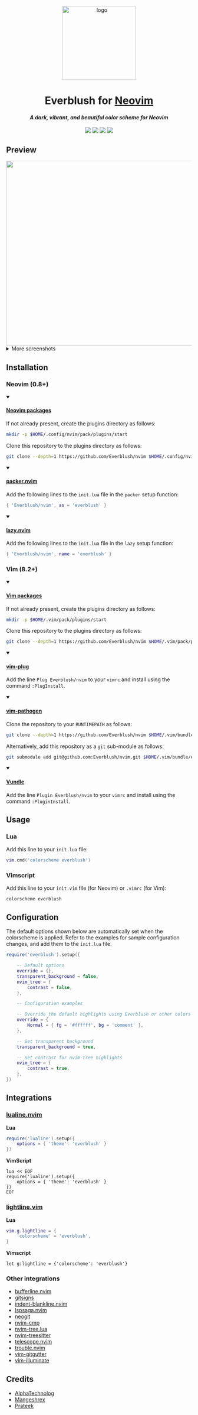 <div align="center">
    <img src="https://raw.githubusercontent.com/Everblush/assets/main/logo.png" height="200px" width="200px" alt="logo" />
</div>

<h1 align="center">Everblush for <a href="https://github.com/neovim/neovim">Neovim</a></h1>

<h4 align="center"><i>A dark, vibrant, and beautiful color scheme for Neovim</i></h4>

<p align="center">
    <a href="https://github.com/Everblush/nvim/stars"><img src="https://img.shields.io/github/stars/Everblush/nvim?color=e57474&labelColor=1e2528&style=for-the-badge"></a>
    <a href="https://github.com/Everblush/nvim/issues"><img src="https://img.shields.io/github/issues/Everblush/nvim?color=67b0e8&labelColor=1e2528&style=for-the-badge"></a>
    <a href="https://github.com/Everblush/nvim/blob/main/LICENSE"><img src="https://img.shields.io/static/v1?label=license&message=MIT&color=8ccf7e&labelColor=1e2528&style=for-the-badge"></a>
    <a href="https://github.com/Everblush/nvim/network/members"><img src="https://img.shields.io/github/forks/Everblush/nvim?color=e5c76b&labelColor=1e2528&style=for-the-badge"></a>
</p>

## Preview

<div align="center">
    <img width="700px" height="500px" src="https://github.com/Everblush/assets/blob/main/nvim/nvim-output.png"> 
</div>

<details>
    <summary>More screenshots</summary>
    <h4>Bash</h4>
    <div align="center">
        <img align="center" width="700px" height="500px" src="https://github.com/Everblush/assets/blob/main/nvim/nvim-shell.png?raw=true" />
    </div>
    <h4>Rust</h4>
    <div align="center">
        <img align="center" width="700px" height="500px" src="https://github.com/Everblush/assets/blob/main/nvim/nvim-rust.png?raw=true" />
    </div>
    <h4>Go</h4>
    <div align="center">
        <img align="center" width="700px" height="500px" src="https://github.com/Everblush/assets/blob/main/nvim/nvim-go.png?raw=true" />
    </div>
    <h4>CSS</h4>
    <div align="center">
        <img align="center" width="700px" height="500px" src="https://github.com/Everblush/assets/blob/main/nvim/nvim-css.png?raw=true" />
    </div>
</details>

## Installation

### Neovim (0.8+)

<details open>
    <summary><h4><a href='https://neovim.io/doc/user/usr_05.html#05.5'>Neovim packages</a></h4></summary>

If not already present, create the plugins directory as follows:<br>
```sh
mkdir -p $HOME/.config/nvim/pack/plugins/start
```

Clone this repository to the plugins directory as follows:<br>
```sh
git clone --depth=1 https://github.com/Everblush/nvim $HOME/.config/nvim/pack/plugins/start/everblush/
```
</details>

<details open>
    <summary><h4><a href='https://github.com/wbthomason/packer.nvim'>packer.nvim</a></h4></summary>

Add the following lines to the `init.lua` file in the `packer` setup function:<br>
```lua
{ 'Everblush/nvim', as = 'everblush' }
```
</details>

<details open>
    <summary><h4><a href='https://github.com/folke/lazy.nvim'>lazy.nvim</a></h4></summary>

Add the following lines to the `init.lua` file in the `lazy` setup function:<br>
```lua
{ 'Everblush/nvim', name = 'everblush' }
```
</details>

### Vim (8.2+)

<details open>
    <summary><h4><a href='https://vimhelp.org/repeat.txt.html#packages'>Vim packages</a></h4></summary>

If not already present, create the plugins directory as follows:<br>
```sh
mkdir -p $HOME/.vim/pack/plugins/start
```

Clone this repository to the plugins directory as follows:<br>
```sh
git clone --depth=1 https://github.com/Everblush/nvim $HOME/.vim/pack/plugins/start/everblush/
```
</details>

<details open>
    <summary><h4><a href='https://github.com/junegunn/vim-plug'>vim-plug</a></h4></summary>

Add the line `Plug Everblush/nvim` to your `vimrc` and install using the command `:PlugInstall`.
</details>

<details open>
    <summary><h4><a href='https://github.com/tpope/vim-pathogen'>vim-pathogen</a></h4></summary>

Clone the repository to your `RUNTIMEPATH` as follows:<br>
```sh
git clone --depth=1 https://github.com/Everblush/nvim $HOME/.vim/bundle/everblush/
```

Alternatively, add this repository as a `git` sub-module as follows:<br>
```sh
git submodule add git@github.com:Everblush/nvim.git $HOME/.vim/bundle/everblush/
```
</details>

<details open>
    <summary><h4><a href='https://github.com/VundleVim/Vundle.vim'>Vundle</a></h4></summary>

Add the line `Plugin Everblush/nvim` to your `vimrc` and install using the command `:PluginInstall`.
</details>

## Usage

### Lua

Add this line to your `init.lua` file:<br>
```lua
vim.cmd('colorscheme everblush')
```

### Vimscript

Add this line to your `init.vim` file (for Neovim) or `.vimrc` (for Vim):<br>
```vim
colorscheme everblush
```

## Configuration

The default options shown below are automatically set when the colorscheme is applied. Refer to the examples for sample configuration changes, and add them to the `init.lua` file.<br>

```lua
require('everblush').setup({

    -- Default options
    override = {},
    transparent_background = false,
    nvim_tree = {
        contrast = false,
    },

    -- Configuration examples

    -- Override the default highlights using Everblush or other colors
    override = {
        Normal = { fg = '#ffffff', bg = 'comment' },
    },

    -- Set transparent background
    transparent_background = true,

    -- Set contrast for nvim-tree highlights
    nvim_tree = {
        contrast = true,
    },
})
```

## Integrations

### [lualine.nvim](https://github.com/nvim-lualine/lualine.nvim)

**Lua**
```lua
require('lualine').setup({
    options = { 'theme': 'everblush' }
})
```
**VimScript**
```vim
lua << EOF
require('lualine').setup({
    options = { 'theme': 'everblush' }
})
EOF
```

### [lightline.vim](https://github.com/itchyny/lightline.vim)

**Lua**
```lua
vim.g.lightline = {
    'colorscheme' = 'everblush',
}
```

**Vimscript**
```vim
let g:lightline = {'colorscheme': 'everblush'}
```

### Other integrations

- [bufferline.nvim](https://github.com/akinsho/bufferline.nvim)
- [gitsigns](https://github.com/lewis6991/gitsigns.nvim)
- [indent-blankline.nvim](https://github.com/lukas-reineke/indent-blankline.nvim)
- [lspsaga.nvim](https://github.com/glepnir/lspsaga.nvim)
- [neogit](https://github.com/TimUntersberger/neogit)
- [nvim-cmp](https://github.com/hrsh7th/nvim-cmp)
- [nvim-tree.lua](https://github.com/nvim-tree/nvim-tree.lua)
- [nvim-treesitter](https://github.com/nvim-treesitter/nvim-treesitter)
- [telescope.nvim](https://github.com/nvim-telescope/telescope.nvim)
- [trouble.nvim](https://github.com/folke/trouble.nvim)
- [vim-gitgutter](https://github.com/airblade/vim-gitgutter)
- [vim-illuminate](https://github.com/RRethy/vim-illuminate)

## Credits

- [AlphaTechnolog](https://github.com/AlphaTechnolog)
- [Mangeshrex](https://github.com/Mangeshrex)
- [Prateek](https://github.com/prateektade)
